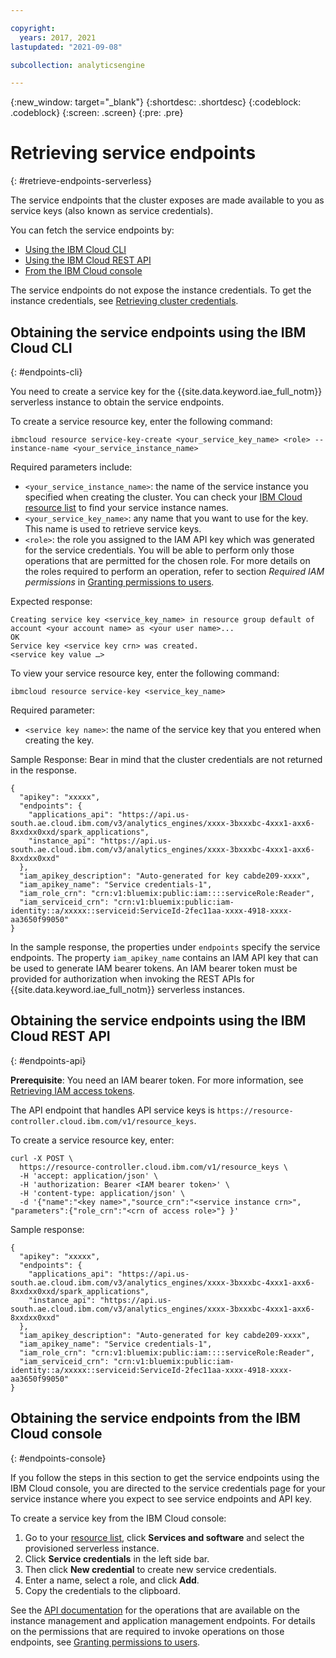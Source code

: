```yaml
---

copyright:
  years: 2017, 2021
lastupdated: "2021-09-08"

subcollection: analyticsengine

---
```


<!-- Attribute definitions -->
{:new_window: target="_blank"}
{:shortdesc: .shortdesc}
{:codeblock: .codeblock}
{:screen: .screen}
{:pre: .pre}

# Retrieving service endpoints
{: #retrieve-endpoints-serverless}

The service endpoints that the cluster exposes are made available to you as service keys (also known as service credentials).

You can fetch the service endpoints by:

- [Using the IBM Cloud CLI](#endpoints-cli)
- [Using the IBM Cloud REST API](#endpoints-api)
- [From the IBM Cloud console](#endpoints-console)

The service endpoints do not expose the instance credentials. To get the instance credentials, see [Retrieving cluster credentials](/docs/services/AnalyticsEngine?topic=AnalyticsEngine-retrieve-cluster-credentials).

## Obtaining the service endpoints using the IBM Cloud CLI
{: #endpoints-cli}

You need to create a service key for the {{site.data.keyword.iae_full_notm}} serverless instance to obtain the service endpoints.

To create a service resource key, enter the following command:
```
ibmcloud resource service-key-create <your_service_key_name> <role> --instance-name <your_service_instance_name>
```

Required parameters include:

-	`<your_service_instance_name>`: the name of the service instance you specified when creating the cluster. You can check your [IBM Cloud resource list](https://cloud.ibm.com/resources) to find your service instance names.
-	`<your_service_key_name>`: any name that you want to use for the key. This name is used to retrieve service keys.
- `<role>`: the role you assigned to the IAM API key which was generated for the service credentials. You will be able to perform only those operations that are permitted for the chosen role. For more details on the roles required to perform an operation, refer to section *Required IAM permissions* in [Granting permissions to users](/docs/AnalyticsEngine?topic=AnalyticsEngine-grant-permissions).


Expected response:
```
Creating service key <service_key_name> in resource group default of account <your account name> as <your user name>...
OK
Service key <service key crn> was created.
<service key value …>
```

To view your service resource key, enter the following command:
```
ibmcloud resource service-key <service_key_name>
```

Required parameter:

- `<service key name>`: the name of the service key that you entered when creating the key.

Sample Response: Bear in mind that the cluster credentials are not returned in the response.
```
{
  "apikey": "xxxxx",
  "endpoints": {
    "applications_api": "https://api.us-south.ae.cloud.ibm.com/v3/analytics_engines/xxxx-3bxxxbc-4xxx1-axx6-8xxdxx0xxd/spark_applications",
    "instance_api": "https://api.us-south.ae.cloud.ibm.com/v3/analytics_engines/xxxx-3bxxxbc-4xxx1-axx6-8xxdxx0xxd"
  },
  "iam_apikey_description": "Auto-generated for key cabde209-xxxx",
  "iam_apikey_name": "Service credentials-1",
  "iam_role_crn": "crn:v1:bluemix:public:iam::::serviceRole:Reader",
  "iam_serviceid_crn": "crn:v1:bluemix:public:iam-identity::a/xxxxx::serviceid:ServiceId-2fec11aa-xxxx-4918-xxxx-aa3650f99050"
}
```

In the sample response, the properties under `endpoints` specify the service endpoints. The property `iam_apikey_name` contains an IAM API key that can be used to generate IAM bearer tokens. An IAM bearer token must be provided for authorization when invoking the REST APIs for  {{site.data.keyword.iae_full_notm}} serverless instances.


## Obtaining the service endpoints using the IBM Cloud REST API
{: #endpoints-api}

**Prerequisite**: You need an IAM bearer token. For more information, see [Retrieving IAM access tokens](/docs/AnalyticsEngine?topic=AnalyticsEngine-retrieve-iam-token).

The API endpoint that handles API service keys is `https://resource-controller.cloud.ibm.com/v1/resource_keys`.

To create a service resource key, enter:
```
curl -X POST \
  https://resource-controller.cloud.ibm.com/v1/resource_keys \
  -H 'accept: application/json' \
  -H 'authorization: Bearer <IAM bearer token>' \
  -H 'content-type: application/json' \
  -d '{"name":"<key name>","source_crn":"<service instance crn>", "parameters":{"role_crn":"<crn of access role>"} }'
  ```

Sample response:
```
{
  "apikey": "xxxxx",
  "endpoints": {
    "applications_api": "https://api.us-south.ae.cloud.ibm.com/v3/analytics_engines/xxxx-3bxxxbc-4xxx1-axx6-8xxdxx0xxd/spark_applications",
    "instance_api": "https://api.us-south.ae.cloud.ibm.com/v3/analytics_engines/xxxx-3bxxxbc-4xxx1-axx6-8xxdxx0xxd"
  },
  "iam_apikey_description": "Auto-generated for key cabde209-xxxx",
  "iam_apikey_name": "Service credentials-1",
  "iam_role_crn": "crn:v1:bluemix:public:iam::::serviceRole:Reader",
  "iam_serviceid_crn": "crn:v1:bluemix:public:iam-identity::a/xxxxx::serviceid:ServiceId-2fec11aa-xxxx-4918-xxxx-aa3650f99050"
}
```

## Obtaining the service endpoints from the IBM Cloud console
{: #endpoints-console}

If you follow the steps in this section to get the service endpoints using the IBM Cloud console, you are directed to the service credentials page for your service instance where you expect to see service endpoints and API key.

To create a service key from the IBM Cloud console:
1. Go to your [resource list](https://cloud.ibm.com/resources), click **Services and software** and select the provisioned serverless instance.
1. Click **Service credentials** in the left side bar.
1. Then click **New credential** to create new service credentials.
1. Enter a name, select a role, and click **Add**.
1. Copy the credentials to the clipboard.

See the [API documentation](/apidocs/ibm-analytics-engine/ibm-analytics-engine-v3) for the operations that are available on the instance management and application management endpoints. For details on the permissions that are required to invoke operations on those endpoints, see [Granting permissions to users](/docs/AnalyticsEngine?topic=AnalyticsEngine-grant-permissions-serverless).
